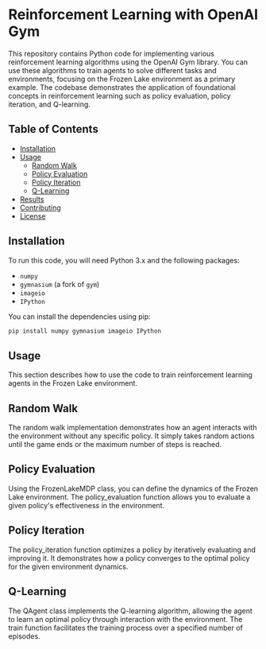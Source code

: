 # Reinforcement Learning with OpenAI Gym

This repository contains Python code for implementing various reinforcement learning algorithms using the OpenAI Gym library. You can use these algorithms to train agents to solve different tasks and environments, focusing on the Frozen Lake environment as a primary example. The codebase demonstrates the application of foundational concepts in reinforcement learning such as policy evaluation, policy iteration, and Q-learning.

## Table of Contents
- [Installation](#installation)
- [Usage](#usage)
  - [Random Walk](#random-walk)
  - [Policy Evaluation](#policy-evaluation)
  - [Policy Iteration](#policy-iteration)
  - [Q-Learning](#q-learning)
- [Results](#results)
- [Contributing](#contributing)
- [License](#license)

## Installation
To run this code, you will need Python 3.x and the following packages:
- `numpy`
- `gymnasium` (a fork of `gym`)
- `imageio`
- `IPython`

You can install the dependencies using pip:
```bash
pip install numpy gymnasium imageio IPython
```

## Usage
This section describes how to use the code to train reinforcement learning agents in the Frozen Lake environment.

## Random Walk
The random walk implementation demonstrates how an agent interacts with the environment without any specific policy. It simply takes random actions until the game ends or the maximum number of steps is reached.

## Policy Evaluation
Using the FrozenLakeMDP class, you can define the dynamics of the Frozen Lake environment. The policy_evaluation function allows you to evaluate a given policy's effectiveness in the environment.

## Policy Iteration
The policy_iteration function optimizes a policy by iteratively evaluating and improving it. It demonstrates how a policy converges to the optimal policy for the given environment dynamics.

## Q-Learning
The QAgent class implements the Q-learning algorithm, allowing the agent to learn an optimal policy through interaction with the environment. The train function facilitates the training process over a specified number of episodes.


